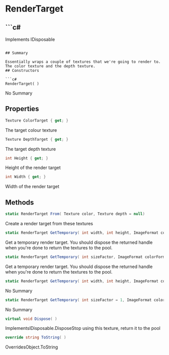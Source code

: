 # RenderTarget

## ```c#
Implements IDisposable
```

## Summary

Essentially wraps a couple of textures that we're going to render to. The color texture and the depth texture.
## Constructors

```c#
RenderTarget( ) 
```
No Summary
## Properties

```c#
Texture ColorTarget { get; } 
```
The target colour texture
```c#
Texture DepthTarget { get; } 
```
The target depth texture
```c#
int Height { get; } 
```
Height of the render target
```c#
int Width { get; } 
```
Width of the render target
## Methods

```c#
static RenderTarget From( Texture color, Texture depth = null) 
```
Create a render target from these textures
```c#
static RenderTarget GetTemporary( int width, int height, ImageFormat colorFormat, ImageFormat depthFormat, MultisampleAmount msaa, int numMips) 
```
Get a temporary render target. You should dispose the returned handle when you're done to return the textures to the pool.
```c#
static RenderTarget GetTemporary( int sizeFactor, ImageFormat colorFormat, ImageFormat depthFormat, MultisampleAmount msaa, int numMips) 
```
Get a temporary render target. You should dispose the returned handle when you're done to return the textures to the pool.
```c#
static RenderTarget GetTemporary( int width, int height, ImageFormat colorFormat = -2, ImageFormat depthFormat = -2, int msaa = 0) 
```
No Summary
```c#
static RenderTarget GetTemporary( int sizeFactor = 1, ImageFormat colorFormat = -2, ImageFormat depthFormat = -2, int msaa = 0) 
```
No Summary
```c#
virtual void Dispose( ) 
```
ImplementsIDisposable.DisposeStop using this texture, return it to the pool
```c#
override string ToString( ) 
```
OverridesObject.ToString

